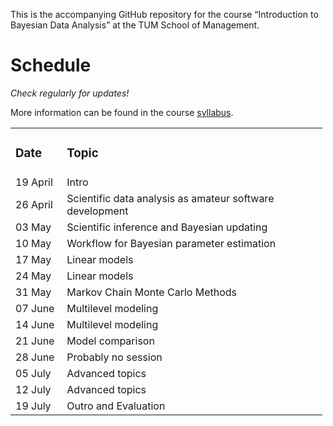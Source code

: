 
This is the accompanying GitHub repository for the course “Introduction
to Bayesian Data Analysis” at the TUM School of Management.

# Schedule

*Check regularly for updates!*

More information can be found in the course
[syllabus](https://github.com/linushof/BayesIntro/blob/main/syllabus/syllabus.md).

<table style="width:99%;">
<colgroup>
<col style="width: 16%" />
<col style="width: 81%" />
</colgroup>
<tbody>
<tr class="odd">
<td><h3 id="date">Date</h3></td>
<td><h3 id="topic">Topic</h3></td>
</tr>
<tr class="even">
<td>19 April</td>
<td>Intro</td>
</tr>
<tr class="odd">
<td>26 April</td>
<td>Scientific data analysis as amateur software development</td>
</tr>
<tr class="even">
<td>03 May</td>
<td>Scientific inference and Bayesian updating</td>
</tr>
<tr class="odd">
<td>10 May</td>
<td>Workflow for Bayesian parameter estimation</td>
</tr>
<tr class="even">
<td>17 May</td>
<td>Linear models</td>
</tr>
<tr class="odd">
<td>24 May</td>
<td>Linear models</td>
</tr>
<tr class="even">
<td>31 May</td>
<td>Markov Chain Monte Carlo Methods</td>
</tr>
<tr class="odd">
<td>07 June</td>
<td>Multilevel modeling</td>
</tr>
<tr class="even">
<td>14 June</td>
<td>Multilevel modeling</td>
</tr>
<tr class="odd">
<td>21 June</td>
<td>Model comparison</td>
</tr>
<tr class="even">
<td>28 June</td>
<td>Probably no session</td>
</tr>
<tr class="odd">
<td>05 July</td>
<td>Advanced topics</td>
</tr>
<tr class="even">
<td>12 July</td>
<td>Advanced topics</td>
</tr>
<tr class="odd">
<td>19 July</td>
<td>Outro and Evaluation</td>
</tr>
</tbody>
</table>
